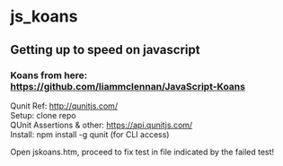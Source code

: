 # js_koans
## Getting up to speed on javascript  

### Koans from here: https://github.com/liammclennan/JavaScript-Koans    
Qunit Ref: http://qunitjs.com/  
Setup: clone repo  
QUnit Assertions & other: https://api.qunitjs.com/  
Install: npm install -g qunit (for CLI access)

Open jskoans.htm, proceed to fix test in file indicated by the failed test! 
 